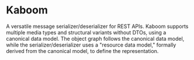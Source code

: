 Kaboom
======

A versatile message serializer/deserializer for REST APIs. Kaboom supports multiple media types and structural variants without DTOs, using a canonical data model.  The object graph follows the canonical data model, while the serializer/deserializer uses a "resource data model," formally derived from the canonical model, to define the representation.
